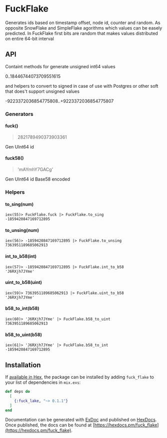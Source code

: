 # FuckFlake

Generates ids based on timestamp offset, node id, counter and random.
As opposite SnowFlake and SimpleFlake agorithms which values can be easely predicted. 
In FuckFlake first bits are random that makes values distributed on entire 64-bit interval 

## API

Containt methods for generate unsigned int64 values

0..18446744073709551615

and helpers to convert to signed in case of use with Postgres or other soft that does't support unsigned values

-9223372036854775808..+9223372036854775807

### Generators

#### fuck()

> 2821789490373903361

Gen UInt64 id

#### fuck58()

> 'mAYmhY7GACg'

Gen UInt64 id Base58 encoded

### Helpers

#### to_sing(num)

    iex(55)> FuckFlake.fuck |> FuckFlake.to_sing
    -1859420847169712895

#### to_unsing(num)

    iex(56)> -1859420847169712895 |> FuckFlake.to_unsing
    7363951189685062913

#### int_to_b58(int)

    iex(57)> -1859420847169712895 |> FuckFlake.int_to_b58
    'J6RXjh7JYme'

#### uint_to_b58(uint)

    iex(59)> 7363951189685062913 |> FuckFlake.uint_to_b58
    'J6RXjh7JYme'

#### b58_to_int(b58)

    iex(60)> 'J6RXjh7JYme' |> FuckFlake.b58_to_uint
    7363951189685062913

#### b58_to_uint(b58)

    iex(61)> 'J6RXjh7JYme' |> FuckFlake.b58_to_int
    -1859420847169712895

 
## Installation

If [available in Hex](https://hex.pm/docs/publish), the package can be installed
by adding `fuck_flake` to your list of dependencies in `mix.exs`:

```elixir
def deps do
  [
    {:fuck_lake, "~> 0.1.1"}
  ]
end
```

Documentation can be generated with [ExDoc](https://github.com/elixir-lang/ex_doc)
and published on [HexDocs](https://hexdocs.pm). Once published, the docs can
be found at [https://hexdocs.pm/fuck_flake](https://hexdocs.pm/fuck_flake).

